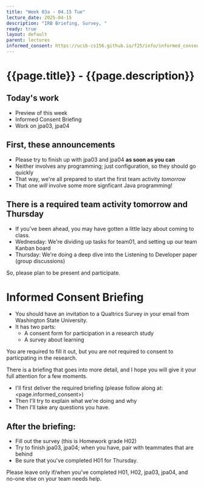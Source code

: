 ```yaml
---
title: "Week 03a - 04.15 Tue"
lecture_date: 2025-04-15
description: "IRB Briefing, Survey, "
ready: true
layout: default
parent: lectures
informed_consent: https://ucsb-cs156.github.io/f25/info/informed_consent.html
---
```


# {{page.title}} - {{page.description}}

## Today's work

* Preview of this week 
* Informed Consent Briefing
* Work on jpa03, jpa04

## First, these announcements

* Please try to finish up with jpa03 and jpa04 **as soon as you can**
* Neither involves any programming; just configuration, so they should go quickly
* That way, we're all prepared to start the first team activity *tomorrow*
* That one *will* involve some more signficant Java programming!

## There is a required team activity tomorrow and Thursday

* If you've been ahead, you may have gotten a little lazy about coming to class.
* Wednesday: We're dividing up tasks for team01, and setting up our team Kanban board
* Thursday: We're doing a deep dive into the Listening to Developer paper (group discussions)

So, please plan to be present and participate.

# Informed Consent Briefing

* You should have an invitation to a Qualtrics Survey in your email from Washington State University.
* It has two parts:
  * A consent form for participation in a research study
  * A survey about learning

You are required to fill it out, but you are *not* required to consent to particpating in the research.

There is a briefing that goes into more detail, and I hope you will give it your full attention for a few moments.

* I'll first deliver the required briefing (please follow along at: <page.informed_consent>) 
* Then I'll try to explain what we're doing and why
* Then I'll take any questions you have.

## After the briefing:

* Fill out the survey (this is Homework grade H02)
* Try to finish jpa03, jpa04; when you have, pair with teammates that are behind
* Be sure that you've completed H01 for Thursday.

Please leave only if/when you've completed H01, H02, jpa03, jpa04, and no-one else on your team needs help.


